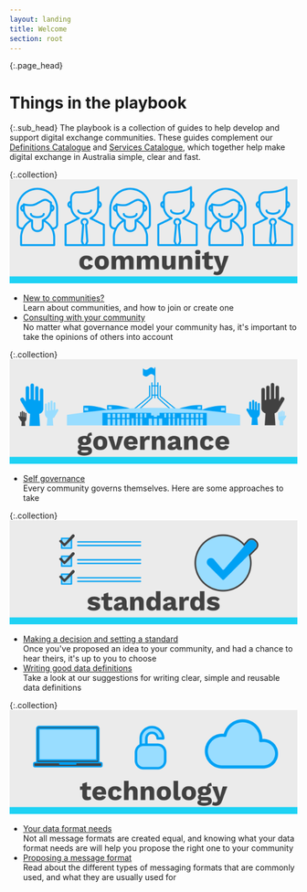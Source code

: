 ```yaml
---
layout: landing
title: Welcome
section: root
---
```


{:.page_head}
# Things in the playbook

{:.sub_head}
The playbook is a collection of guides to help develop and support digital exchange communities.
These guides complement our [Definitions Catalogue](https://definitions.ausdx.tk) and [Services Catalogue](https://services.ausdx.tk), which together help make digital exchange in Australia simple, clear and fast.


{:.collection}
![Community](img/community.svg)
- [New to communities?](community.html)<br/>Learn about communities, and how to join or create one
- [Consulting with your community](consult.html)<br/>No matter what governance model your community has, it's important to take the opinions of others into account

{:.collection}
![Governance](img/governance.svg)
- [Self governance](governance.html)<br/>Every community governs themselves. Here are some approaches to take

{:.collection}
![Standards](img/standards.svg)
- [Making a decision and setting a standard](decisions.html)<br/>Once you've proposed an idea to your community, and had a chance to hear theirs, it's up to you to choose
- [Writing good data definitions](definitions.html)<br/>Take a look at our suggestions for writing clear, simple and reusable data definitions

{:.collection}
![Technology](img/technology.svg)
- [Your data format needs ](format_needs.html)<br/>Not all message formats are created equal, and knowing what your data format needs are will help you propose the right one to your community
- [Proposing a message format](format.html)<br/>Read about the different types of messaging formats that are commonly used, and what they are usually used for
